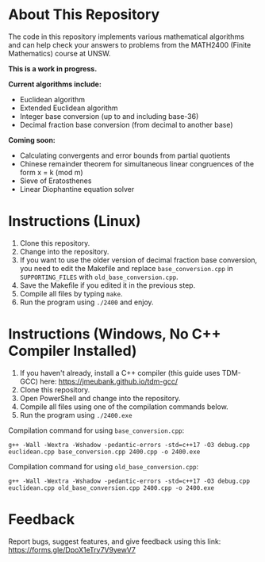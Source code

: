 # About This Repository
The code in this repository implements various mathematical algorithms and can help check your answers to problems from the MATH2400 (Finite Mathematics) course at UNSW.

**This is a work in progress.**

**Current algorithms include:**
- Euclidean algorithm
- Extended Euclidean algorithm
- Integer base conversion (up to and including base-36)
- Decimal fraction base conversion (from decimal to another base)

**Coming soon:**
- Calculating convergents and error bounds from partial quotients
- Chinese remainder theorem for simultaneous linear congruences of the form x = k (mod m)
- Sieve of Eratosthenes
- Linear Diophantine equation solver

# Instructions (Linux)
1. Clone this repository.
2. Change into the repository.
3. If you want to use the older version of decimal fraction base conversion, you need to edit the Makefile and replace ```base_conversion.cpp``` in ```SUPPORTING_FILES``` with ```old_base_conversion.cpp```.
4. Save the Makefile if you edited it in the previous step.
5. Compile all files by typing ```make```.
6. Run the program using ```./2400``` and enjoy.

# Instructions (Windows, No C++ Compiler Installed)
1. If you haven't already, install a C++ compiler (this guide uses TDM-GCC) here: https://jmeubank.github.io/tdm-gcc/
2. Clone this repository.
3. Open PowerShell and change into the repository.
4. Compile all files using one of the compilation commands below.
5. Run the program using ```./2400.exe```

Compilation command for using ```base_conversion.cpp```:

```g++ -Wall -Wextra -Wshadow -pedantic-errors -std=c++17 -O3 debug.cpp euclidean.cpp base_conversion.cpp 2400.cpp -o 2400.exe```

Compilation command for using ```old_base_conversion.cpp```:

```g++ -Wall -Wextra -Wshadow -pedantic-errors -std=c++17 -O3 debug.cpp euclidean.cpp old_base_conversion.cpp 2400.cpp -o 2400.exe```

# Feedback
Report bugs, suggest features, and give feedback using this link: https://forms.gle/DpoX1eTry7V9yewV7
